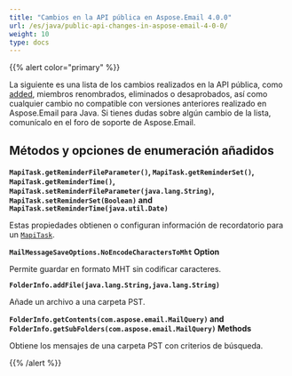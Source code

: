 ```yaml
---
title: "Cambios en la API pública en Aspose.Email 4.0.0"
url: /es/java/public-api-changes-in-aspose-email-4-0-0/
weight: 10
type: docs
---
```


{{% alert color="primary" %}}

La siguiente es una lista de los cambios realizados en la API pública, como [added](/email/java/public-api-changes-in-aspose-email-4-0-0/), miembros renombrados, eliminados o desaprobados, así como cualquier cambio no compatible con versiones anteriores realizado en Aspose.Email para Java. Si tienes dudas sobre algún cambio de la lista, comunícalo en el foro de soporte de Aspose.Email.

## **Métodos y opciones de enumeración añadidos**
**`MapiTask.getReminderFileParameter()`, `MapiTask.getReminderSet()`, `MapiTask.getReminderTime()`, `MapiTask.setReminderFileParameter(java.lang.String)`, `MapiTask.setReminderSet(Boolean)` and `MapiTask.setReminderTime(java.util.Date)`**

Estas propiedades obtienen o configuran información de recordatorio para un [`MapiTask`](https://apireference.aspose.com/email/java/com.aspose.email.class-use/mapitask).

**`MailMessageSaveOptions.NoEncodeCharactersToMht` Option**

Permite guardar en formato MHT sin codificar caracteres.

**`FolderInfo.addFile(java.lang.String,java.lang.String)`**

Añade un archivo a una carpeta PST.

**`FolderInfo.getContents(com.aspose.email.MailQuery)` and `FolderInfo.getSubFolders(com.aspose.email.MailQuery)` Methods**

Obtiene los mensajes de una carpeta PST con criterios de búsqueda.

{{% /alert %}}
